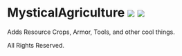 # MysticalAgriculture [![](http://cf.way2muchnoise.eu/246640.svg)](https://minecraft.curseforge.com/projects/mysticalagriculture) [![](http://cf.way2muchnoise.eu/versions/246640.svg)](https://minecraft.curseforge.com/projects/mysticalagriculture)
Adds Resource Crops, Armor, Tools, and other cool things.

All Rights Reserved.
